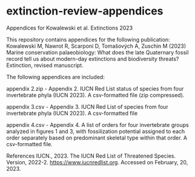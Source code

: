 # extinction-review-appendices
Appendices for Kowalewski et al. Extinctions 2023

This repository contains appendices for the following publication:
Kowalewski M, Nawrot R, Scarponi D, Tomašových A, Zuschin M (2023) Marine conservation palaeobiology: What does the late Quaternary fossil record tell us about modern-day extinctions and biodiversity threats? Extinction, revised manuscript.

The following appendices are included:

appendix 2.zip - Appendix 2. IUCN Red List status of species from four invertebrate phyla (IUCN 2023). A csv-formatted file (zip compressed).

appendix 3.csv - Appendix 3. IUCN Red List of species from four invertebrate phyla (IUCN 2023). A csv-formatted file

appendix 4.csv - Appendix 4. A list of orders for four invertebrate groups analyzed in figures 1 and 3, with fossilization potential assigned to each order separately based on predominant skeletal type within that order. A csv-formatted file.

References
IUCN., 2023. The IUCN Red List of Threatened Species. Version, 2022-2. https://www.iucnredlist.org. Accessed on February, 20, 2023.

